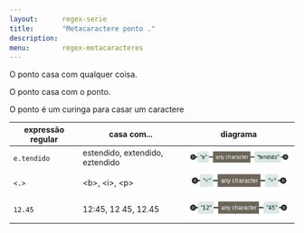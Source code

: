 ```yaml
---
layout:      regex-serie
title:       "Metacaractere ponto ."
description: 
menu:        regex-metacaracteres         
---
```


O ponto casa com qualquer coisa.

O ponto casa com o ponto.

O ponto é um curinga para casar um caractere

<table>
    <thead>
        <tr>
            <th>expressão regular</th>
            <th>casa com...</th>
            <th>diagrama</th>
        </tr>
    </thead>
    <tbody>
        <tr>
            <td><code>e.tendido</code></td>
            <td>estendido, extendido, eztendido</td>
            <td><img src="regex-entendido.png" alt="Figura ilustrando o metacaractere ponto" title="Expresão regular: metacaractere ponto" /></td>
        </tr>
        <tr>
            <td><code><.></code></td>
            <td>&lt;b&gt;, &lt;i&gt;, &lt;p&gt;</td>
            <td><img src="regex-tags.png" alt="Figura ilustrando o metacaractere ponto" title="Expresão regular: metacaractere ponto" /></td>
        </tr>
        <tr>
            <td><code>12.45</code></td>
            <td>12:45, 12 45, 12.45</td>
            <td><img src="regex-horas.png" alt="Figura ilustrando o metacaractere ponto" title="Expresão regular: metacaractere ponto" /></td>
        </tr>
    </tbody>
</table>

